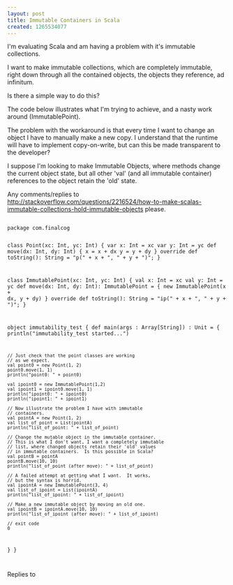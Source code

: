 ```yaml
--- 
layout: post
title: Immutable Containers in Scala
created: 1265534077
---
```

I'm evaluating Scala and am having a problem with it's immutable collections.

I want to make immutable collections, which are completely immutable, right down through all the contained objects, the objects they reference, ad infinitum.

Is there a simple way to do this?

The code below illustrates what I'm trying to achieve, and a nasty work around (ImmutablePoint).

The problem with the workaround is that every time I want to change an object I have to manually make a new copy.  I understand that the runtime will have to implement copy-on-write, but can this be made transparent to the developer?

I suppose I'm looking to make Immutable Objects, where methods change the current object state, but all other 'val' (and all immutable container) references to the object retain the 'old' state.

Any comments/replies to http://stackoverflow.com/questions/2216524/how-to-make-scalas-immutable-collections-hold-immutable-objects please.

<code type="scala">
package com.finalcog

class Point(xc: Int, yc: Int) {
  var x: Int = xc
  var y: Int = yc
  def move(dx: Int, dy: Int) {
    x = x + dx
    y = y + dy
  }
  override def toString(): String = "p(" + x + ", " + y + ")";
}

class ImmutablePoint(xc: Int, yc: Int) {
  val x: Int = xc
  val y: Int = yc
  def move(dx: Int, dy: Int): ImmutablePoint = {
	new ImmutablePoint(x + dx, y + dy)
  }
  override def toString(): String = "ip(" + x + ", " + y + ")";
}


object immutability_test {
  def main(args : Array[String]) : Unit = {
    println("immutability_test started...")
  
    // Just check that the point classes are working
    // as we expect.
    val point0 = new Point(1, 2)
    point0.move(1, 1)
    println("point0: " + point0)
    
    val ipoint0 = new ImmutablePoint(1,2)
    val ipoint1 = ipoint0.move(1, 1)
    println("ipoint0: " + ipoint0)
    println("ipoint1: " + ipoint1)
  
    // Now illustrate the problem I have with immutable
    // containers.
    val pointA = new Point(1, 2)
    val list_of_point = List(pointA)
    println("list_of_point: " + list_of_point)

    // Change the mutable object in the immutable container.
    // This is what I don't want, I want a completely immutable 
    // list, where changed objects retain their 'old' values
    // in immutable containers.  Is this possible in Scala?
    val pointB = pointA
    pointB.move(10, 10)
    println("list_of_point (after move): " + list_of_point)
    
    // A failed attempt at getting what I want.  It works,
    // but the syntax is horrid.
    val ipointA = new ImmutablePoint(3, 4)
    val list_of_ipoint = List(ipointA)
    println("list_of_ipoint: " + list_of_ipoint)
    
    // Make a new immutable object by moving an old one.
    val ipointB = ipointA.move(10, 10)
    println("list_of_ipoint (after move): " + list_of_ipoint)
    
    // exit code
    0
  }
}

</code>

Replies to 
